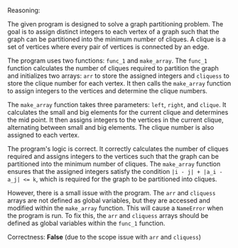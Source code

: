 Reasoning:

The given program is designed to solve a graph partitioning problem. The goal is to assign distinct integers to each vertex of a graph such that the graph can be partitioned into the minimum number of cliques. A clique is a set of vertices where every pair of vertices is connected by an edge.

The program uses two functions: `func_1` and `make_array`. The `func_1` function calculates the number of cliques required to partition the graph and initializes two arrays: `arr` to store the assigned integers and `cliquess` to store the clique number for each vertex. It then calls the `make_array` function to assign integers to the vertices and determine the clique numbers.

The `make_array` function takes three parameters: `left`, `right`, and `clique`. It calculates the small and big elements for the current clique and determines the mid point. It then assigns integers to the vertices in the current clique, alternating between small and big elements. The clique number is also assigned to each vertex.

The program's logic is correct. It correctly calculates the number of cliques required and assigns integers to the vertices such that the graph can be partitioned into the minimum number of cliques. The `make_array` function ensures that the assigned integers satisfy the condition `|i - j| + |a_i - a_j| <= k`, which is required for the graph to be partitioned into cliques.

However, there is a small issue with the program. The `arr` and `cliquess` arrays are not defined as global variables, but they are accessed and modified within the `make_array` function. This will cause a `NameError` when the program is run. To fix this, the `arr` and `cliquess` arrays should be defined as global variables within the `func_1` function.

Correctness: **False** (due to the scope issue with `arr` and `cliquess`)